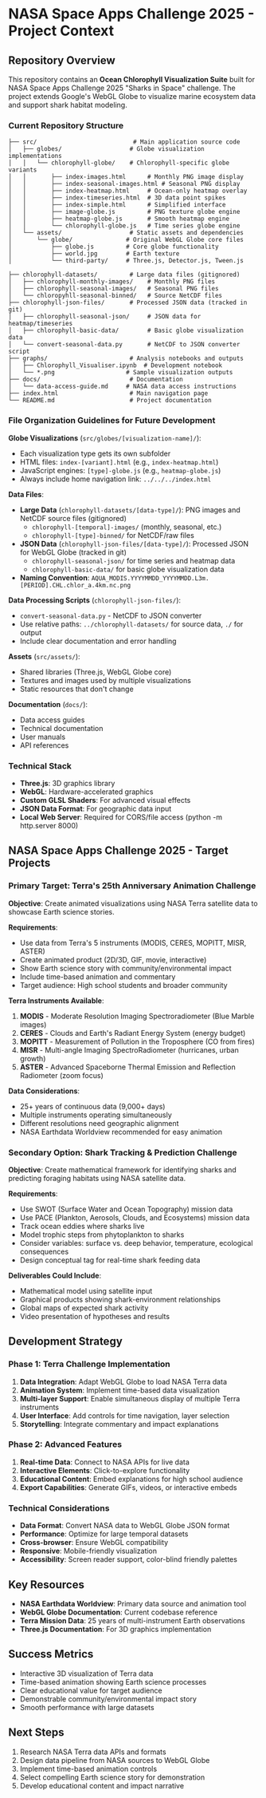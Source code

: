 # NASA Space Apps Challenge 2025 - Project Context

## Repository Overview

This repository contains an **Ocean Chlorophyll Visualization Suite** built for NASA Space Apps Challenge 2025 "Sharks in Space" challenge. The project extends Google's WebGL Globe to visualize marine ecosystem data and support shark habitat modeling.

### Current Repository Structure
```
├── src/                           # Main application source code
│   ├── globes/                   # Globe visualization implementations
│   │   └── chlorophyll-globe/    # Chlorophyll-specific globe variants
│   │       ├── index-images.html      # Monthly PNG image display
│   │       ├── index-seasonal-images.html # Seasonal PNG display
│   │       ├── index-heatmap.html     # Ocean-only heatmap overlay
│   │       ├── index-timeseries.html  # 3D data point spikes
│   │       ├── index-simple.html      # Simplified interface
│   │       ├── image-globe.js         # PNG texture globe engine
│   │       ├── heatmap-globe.js       # Smooth heatmap engine
│   │       └── chlorophyll-globe.js   # Time series globe engine
│   └── assets/                   # Static assets and dependencies
│       └── globe/               # Original WebGL Globe core files
│           ├── globe.js         # Core globe functionality
│           ├── world.jpg        # Earth texture
│           └── third-party/     # Three.js, Detector.js, Tween.js

├── chlorophyll-datasets/         # Large data files (gitignored)
│   ├── chlorophyll-monthly-images/    # Monthly PNG files
│   ├── chlorophyll-seasonal-images/   # Seasonal PNG files
│   └── chloropyhll-seasonal-binned/   # Source NetCDF files
├── chlorophyll-json-files/       # Processed JSON data (tracked in git)
│   ├── chlorophyll-seasonal-json/     # JSON data for heatmap/timeseries
│   ├── chlorophyll-basic-data/        # Basic globe visualization data
│   └── convert-seasonal-data.py       # NetCDF to JSON converter script
├── graphs/                       # Analysis notebooks and outputs
│   ├── Chlorophyll_Visualiser.ipynb  # Development notebook
│   └── *.png                    # Sample visualization outputs
├── docs/                         # Documentation
│   └── data-access-guide.md     # NASA data access instructions
├── index.html                    # Main navigation page
└── README.md                     # Project documentation
```

### File Organization Guidelines for Future Development

**Globe Visualizations** (`src/globes/[visualization-name]/`):
- Each visualization type gets its own subfolder
- HTML files: `index-[variant].html` (e.g., `index-heatmap.html`)
- JavaScript engines: `[type]-globe.js` (e.g., `heatmap-globe.js`)
- Always include home navigation link: `../../../index.html`

**Data Files**:
- **Large Data** (`chlorophyll-datasets/[data-type]/`): PNG images and NetCDF source files (gitignored)
  - `chlorophyll-[temporal]-images/` (monthly, seasonal, etc.)
  - `chlorophyll-[type]-binned/` for NetCDF/raw files
- **JSON Data** (`chlorophyll-json-files/[data-type]/`): Processed JSON for WebGL Globe (tracked in git)
  - `chlorophyll-seasonal-json/` for time series and heatmap data
  - `chlorophyll-basic-data/` for basic globe visualization data
- **Naming Convention**: `AQUA_MODIS.YYYYMMDD_YYYYMMDD.L3m.[PERIOD].CHL.chlor_a.4km.nc.png`

**Data Processing Scripts** (`chlorophyll-json-files/`):
- `convert-seasonal-data.py` - NetCDF to JSON converter
- Use relative paths: `../chlorophyll-datasets/` for source data, `./` for output
- Include clear documentation and error handling

**Assets** (`src/assets/`):
- Shared libraries (Three.js, WebGL Globe core)
- Textures and images used by multiple visualizations
- Static resources that don't change

**Documentation** (`docs/`):
- Data access guides
- Technical documentation
- User manuals
- API references

### Technical Stack
- **Three.js**: 3D graphics library
- **WebGL**: Hardware-accelerated graphics
- **Custom GLSL Shaders**: For advanced visual effects
- **JSON Data Format**: For geographic data input
- **Local Web Server**: Required for CORS/file access (python -m http.server 8000)

## NASA Space Apps Challenge 2025 - Target Projects

### Primary Target: Terra's 25th Anniversary Animation Challenge

**Objective**: Create animated visualizations using NASA Terra satellite data to showcase Earth science stories.

**Requirements**:
- Use data from Terra's 5 instruments (MODIS, CERES, MOPITT, MISR, ASTER)
- Create animated product (2D/3D, GIF, movie, interactive)
- Show Earth science story with community/environmental impact
- Include time-based animation and commentary
- Target audience: High school students and broader community

**Terra Instruments Available**:
1. **MODIS** - Moderate Resolution Imaging Spectroradiometer (Blue Marble images)
2. **CERES** - Clouds and Earth's Radiant Energy System (energy budget)
3. **MOPITT** - Measurement of Pollution in the Troposphere (CO from fires)
4. **MISR** - Multi-angle Imaging SpectroRadiometer (hurricanes, urban growth)
5. **ASTER** - Advanced Spaceborne Thermal Emission and Reflection Radiometer (zoom focus)

**Data Considerations**:
- 25+ years of continuous data (9,000+ days)
- Multiple instruments operating simultaneously
- Different resolutions need geographic alignment
- NASA Earthdata Worldview recommended for easy animation

### Secondary Option: Shark Tracking & Prediction Challenge

**Objective**: Create mathematical framework for identifying sharks and predicting foraging habitats using NASA satellite data.

**Requirements**:
- Use SWOT (Surface Water and Ocean Topography) mission data
- Use PACE (Plankton, Aerosols, Clouds, and Ecosystems) mission data
- Track ocean eddies where sharks live
- Model trophic steps from phytoplankton to sharks
- Consider variables: surface vs. deep behavior, temperature, ecological consequences
- Design conceptual tag for real-time shark feeding data

**Deliverables Could Include**:
- Mathematical model using satellite input
- Graphical products showing shark-environment relationships
- Global maps of expected shark activity
- Video presentation of hypotheses and results

## Development Strategy

### Phase 1: Terra Challenge Implementation
1. **Data Integration**: Adapt WebGL Globe to load NASA Terra data
2. **Animation System**: Implement time-based data visualization
3. **Multi-layer Support**: Enable simultaneous display of multiple Terra instruments
4. **User Interface**: Add controls for time navigation, layer selection
5. **Storytelling**: Integrate commentary and impact explanations

### Phase 2: Advanced Features
1. **Real-time Data**: Connect to NASA APIs for live data
2. **Interactive Elements**: Click-to-explore functionality
3. **Educational Content**: Embed explanations for high school audience
4. **Export Capabilities**: Generate GIFs, videos, or interactive embeds

### Technical Considerations
- **Data Format**: Convert NASA data to WebGL Globe JSON format
- **Performance**: Optimize for large temporal datasets
- **Cross-browser**: Ensure WebGL compatibility
- **Responsive**: Mobile-friendly visualization
- **Accessibility**: Screen reader support, color-blind friendly palettes

## Key Resources
- **NASA Earthdata Worldview**: Primary data source and animation tool
- **WebGL Globe Documentation**: Current codebase reference
- **Terra Mission Data**: 25 years of multi-instrument Earth observations
- **Three.js Documentation**: For 3D graphics implementation

## Success Metrics
- Interactive 3D visualization of Terra data
- Time-based animation showing Earth science processes
- Clear educational value for target audience
- Demonstrable community/environmental impact story
- Smooth performance with large datasets

## Next Steps
1. Research NASA Terra data APIs and formats
2. Design data pipeline from NASA sources to WebGL Globe
3. Implement time-based animation controls
4. Select compelling Earth science story for demonstration
5. Develop educational content and impact narrative